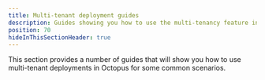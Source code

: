 ```yaml
---
title: Multi-tenant deployment guides
description: Guides showing you how to use the multi-tenancy feature in Octopus for some common scenarios.
position: 70
hideInThisSectionHeader: true
---
```


This section provides a number of guides that will show you how to use multi-tenant deployments in Octopus for some common scenarios.
